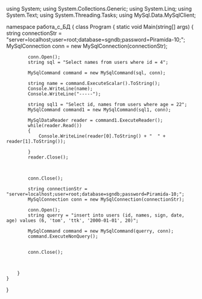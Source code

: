 using System;
using System.Collections.Generic;
using System.Linq;
using System.Text;
using System.Threading.Tasks;
using MySql.Data.MySqlClient;

namespace работа_с_БД
{
    class Program
    {
        static void Main(string[] args)
        {
            string connectionStr = "server=localhost;user=root;database=sgndb;password=Piramida-10;";
            MySqlConnection conn = new MySqlConnection(connectionStr);

            conn.Open();
            string sql = "Select names from users where id = 4";

            MySqlCommand command = new MySqlCommand(sql, conn);

            string name = command.ExecuteScalar().ToString();
            Console.WriteLine(name);
            Console.WriteLine("-----");

            string sql1 = "Select id, names from users where age = 22";
            MySqlCommand command1 = new MySqlCommand(sql1, conn);

            MySqlDataReader reader = command1.ExecuteReader();
            while(reader.Read())
            {
                Console.WriteLine(reader[0].ToString() + "  " + reader[1].ToString());

            }
            reader.Close();



            conn.Close();

            string connectionStr = "server=localhost;user=root;database=sgndb;password=Piramida-10;";
            MySqlConnection conn = new MySqlConnection(connectionStr);

            conn.Open();
            string querry = "insert into users (id, names, sign, date, age) values (6, 'tom', 'ttk', '2000-01-01', 20)";

            MySqlCommand command = new MySqlCommand(querry, conn);
            command.ExecuteNonQuery();


            conn.Close();



        }
    }
}
